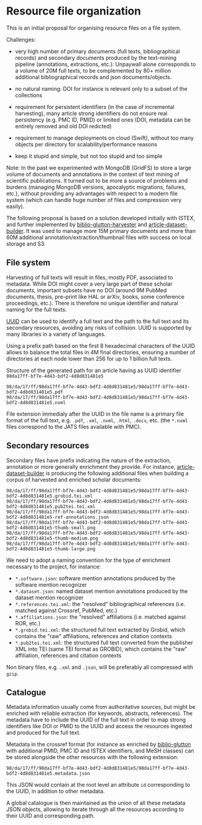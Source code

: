 # Resource file organization

This is an initial proposal for organising resource files on a file system. 

Challenges:

- very high number of primary documents (full texts, bibliographical records) and secondary documents produced by the text-mining pipeline (annotations, extractions, etc.): Unpaywall alone corresponds to a volume of 20M full texts, to be complemented by 80+ million additional bibliographical records and json documents/objects. 

- no natural naming: DOI for instance is relevant only to a subset of the collections 

- requirement for persistent identifiers (in the case of incremental harvesting), many article strong identifiers do not ensure real persistency (e.g. PMC ID, PMID) or limited ones (DOI, metadata can be entirely removed and old DOI redicted)

- requirement to manage deployments on cloud (Swift), without too many objects per directory for scalability/performance reasons

- keep it stupid and simple, but not too stupid and too simple

Note: In the past we experimented with MongoDB (GridFS) to store a large volume of documents and annotations in the context of text mining of scientific publications. It turned out to be more a source of problems and burdens (managing MongoDB versions, apocalyptic migrations, failures, etc.), without providing any advantages with respect to a modern file system (which can handle huge number of files and compression very easily).

The following proposal is based on a solution developed initially with ISTEX, and further implemented by [biblio-glutton-harvester](https://github.com/kermitt2/biblio-glutton-harvester) and [article-dataset-builder](https://github.com/kermitt2/article-dataset-builder). It was used to manage more 15M primary documents and more than 60M additional annotation/extraction/thumbnail files with success on local storage and S3. 

## File system

Harvesting of full texts will result in files, mostly PDF, associated to metadata. While DOI might cover a very large part of these scholar documents, important subsets have no DOI (around 9M PubMed documents, thesis, pre-print like HAL or arXiv, books, some conference proceedings, etc.). There is therefore no unique identifier and natural naming for the full texts.

[UUID](https://en.wikipedia.org/wiki/Universally_unique_identifier) can be used to identify a full text and the path to the full text and its secondary resources, avoiding any risks of collision. UUID is supported by many libraries in a variety of languages.   

Using a prefix path based on the first 8 hexadecimal characters of the UUID allows to balance the total files in 4M final directories, ensuring a number of directories at each node lower than 256 for up to 1 billion full texts. 

Structure of the generated path for an article having as UUID identifier `98da17ff-bf7e-4d43-bdf2-4d8d831481e5`

```
98/da/17/ff/98da17ff-bf7e-4d43-bdf2-4d8d831481e5/98da17ff-bf7e-4d43-bdf2-4d8d831481e5.pdf
98/da/17/ff/98da17ff-bf7e-4d43-bdf2-4d8d831481e5/98da17ff-bf7e-4d43-bdf2-4d8d831481e5.nxml
```

File extension immedialy after the UUID in the file name is a primary file format of the full text, e.g. `.pdf`, `.xml`, `.nxml`, `.html`, `.docx`, etc. (the `*.nxml` files correspond to the JATS files available with PMC).

## Secondary resources

Secondary files have prefix indicating the nature of the extraction, annotation or more generally enrichment they provide. For instance, [article-dataset-builder](https://github.com/kermitt2/article-dataset-builder) is producing the following additional files when building a corpus of harvested and enriched scholar documents:

```
98/da/17/ff/98da17ff-bf7e-4d43-bdf2-4d8d831481e5/98da17ff-bf7e-4d43-bdf2-4d8d831481e5.grobid.tei.xml
98/da/17/ff/98da17ff-bf7e-4d43-bdf2-4d8d831481e5/98da17ff-bf7e-4d43-bdf2-4d8d831481e5.pub2tei.tei.xml
98/da/17/ff/98da17ff-bf7e-4d43-bdf2-4d8d831481e5/98da17ff-bf7e-4d43-bdf2-4d8d831481e5-ref-annotations.json
98/da/17/ff/98da17ff-bf7e-4d43-bdf2-4d8d831481e5/98da17ff-bf7e-4d43-bdf2-4d8d831481e5-thumb-small.png
98/da/17/ff/98da17ff-bf7e-4d43-bdf2-4d8d831481e5/98da17ff-bf7e-4d43-bdf2-4d8d831481e5-thumb-medium.png
98/da/17/ff/98da17ff-bf7e-4d43-bdf2-4d8d831481e5/98da17ff-bf7e-4d43-bdf2-4d8d831481e5-thumb-large.png
```

We need to adopt a naming convention for the type of enrichment necessary to the project, for instance: 

- `*.software.json`: software mention annotations produced by the software mention recognizer
- `*.dataset.json`: named dataset mention annotations produced by the dataset mention recognizer
- `*.references.tei.xml`: the "resolved" bibliographical references (i.e. matched against Crossref, PubMed, etc.)
- `*.affiliations.json`: the "resolved" affiliations (i.e. matched against ROR, etc.)
- `*.grobid.tei.xml`: the structured full text extracted by Grobid, which contains the "raw" affiliations, references and citation contexts
- `*.pub2tei.tei.xml`: the structured full text converted from the publisher XML into TEI (same TEI format as GROBID),  which contains the "raw" affiliation, references and citation contexts

Non binary files, e.g. `.xml` and `.json`, will be preferably all compressed with `gzip`. 

## Catalogue

Metadata information usually come from authoritative sources, but might be enriched with reliable extraction (for keywords, abstracts, references). 
The metadata have to include the UUID of the full text in order to map strong identifiers like DOI or PMID to the UUID and access the resources ingested and produced for the full text. 

Metadata in the crossref format (for instance as enriched by [biblio-glutton](https://github.com/kermitt2/biblio-glutton) with additional PMID, PMC ID and ISTEX identifiers, and MeSH classes) can be stored alongside the other resources with the following extension:

```
98/da/17/ff/98da17ff-bf7e-4d43-bdf2-4d8d831481e5/98da17ff-bf7e-4d43-bdf2-4d8d831481e5.metadata.json
```

This JSON would contain at the root level an attribute `id` corresponding to the UUID, in addition to other metadata. 

A global catalogue is then maintained as the union of all these metadata JSON objects, allowing to iterate through all the resources according to their UUID and corresponding path. 
